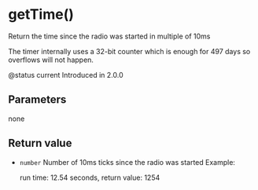 # getTime\(\)

Return the time since the radio was started in multiple of 10ms

The timer internally uses a 32-bit counter which is enough for 497 days so overflows will not happen.

@status current Introduced in 2.0.0

## Parameters

none

## Return value

* `number` Number of 10ms ticks since the radio was started Example:

  run time: 12.54 seconds, return value: 1254

